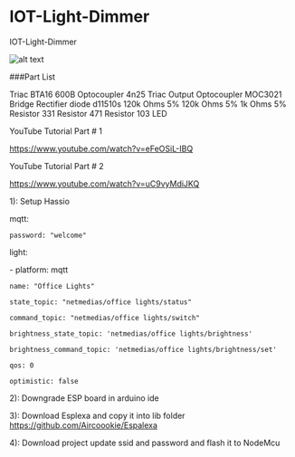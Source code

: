 # IOT-Light-Dimmer
IOT-Light-Dimmer

![alt text](https://github.com/nassir-malik/IOT-Light-Dimmer/blob/master/drawing.jpg)

###Part List

Triac BTA16 600B
Optocoupler 4n25
Triac Output Optocoupler MOC3021 
Bridge Rectifier diode d11510s
120k Ohms 5%
120k Ohms 5%
1k Ohms 5%
Resistor 331
Resistor 471
Resistor 103
LED

YouTube Tutorial Part # 1

https://www.youtube.com/watch?v=eFeOSiL-IBQ

YouTube Tutorial Part # 2

https://www.youtube.com/watch?v=uC9vyMdiJKQ

1): Setup Hassio

mqtt:

    password: "welcome"

light:

  \- platform: mqtt
  
    name: "Office Lights"
    
    state_topic: "netmedias/office lights/status"
    
    command_topic: "netmedias/office lights/switch"
    
    brightness_state_topic: 'netmedias/office lights/brightness'
    
    brightness_command_topic: 'netmedias/office lights/brightness/set'
    
    qos: 0
    
    optimistic: false 
    
	
	
2): Downgrade ESP board in arduino ide


3): Download Esplexa and copy it into lib folder
https://github.com/Aircoookie/Espalexa


4): Download project update ssid and password and flash it to NodeMcu
